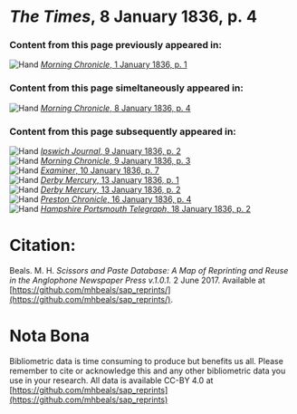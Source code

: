 # *The Times*, 8 January 1836, p. 4  
  
### Content from this page previously appeared in:  
![Hand](http://scissorsandpaste.net/wp-content/uploads/2017/06/smallhandpointer.png) [*Morning Chronicle*, 1 January 1836, p. 1](https://mhbeals.github.io/sap_html/Morning-Chronicle/Morning-Chronicle-1-January-1836-p-1)  
  
### Content from this page simeltaneously appeared in:  
![Hand](http://scissorsandpaste.net/wp-content/uploads/2017/06/smallhandpointer.png) [*Morning Chronicle*, 8 January 1836, p. 4](https://mhbeals.github.io/sap_html/Morning-Chronicle/Morning-Chronicle-8-January-1836-p-4)  
  
### Content from this page subsequently appeared in:  
![Hand](http://scissorsandpaste.net/wp-content/uploads/2017/06/smallhandpointer.png) [*Ipswich Journal*, 9 January 1836, p. 2](https://mhbeals.github.io/sap_html/Ipswich-Journal/Ipswich-Journal-9-January-1836-p-2)  
![Hand](http://scissorsandpaste.net/wp-content/uploads/2017/06/smallhandpointer.png) [*Morning Chronicle*, 9 January 1836, p. 3](https://mhbeals.github.io/sap_html/Morning-Chronicle/Morning-Chronicle-9-January-1836-p-3)  
![Hand](http://scissorsandpaste.net/wp-content/uploads/2017/06/smallhandpointer.png) [*Examiner*, 10 January 1836, p. 7](https://mhbeals.github.io/sap_html/Examiner/Examiner-10-January-1836-p-7)  
![Hand](http://scissorsandpaste.net/wp-content/uploads/2017/06/smallhandpointer.png) [*Derby Mercury*, 13 January 1836, p. 1](https://mhbeals.github.io/sap_html/Derby-Mercury/Derby-Mercury-13-January-1836-p-1)  
![Hand](http://scissorsandpaste.net/wp-content/uploads/2017/06/smallhandpointer.png) [*Derby Mercury*, 13 January 1836, p. 2](https://mhbeals.github.io/sap_html/Derby-Mercury/Derby-Mercury-13-January-1836-p-2)  
![Hand](http://scissorsandpaste.net/wp-content/uploads/2017/06/smallhandpointer.png) [*Preston Chronicle*, 16 January 1836, p. 4](https://mhbeals.github.io/sap_html/Preston-Chronicle/Preston-Chronicle-16-January-1836-p-4)  
![Hand](http://scissorsandpaste.net/wp-content/uploads/2017/06/smallhandpointer.png) [*Hampshire Portsmouth Telegraph*, 18 January 1836, p. 2](https://mhbeals.github.io/sap_html/Hampshire-Portsmouth-Telegraph/Hampshire-Portsmouth-Telegraph-18-January-1836-p-2)  


# Citation: 

Beals. M. H. *Scissors and Paste Database: A Map of Reprinting and Reuse in the Anglophone Newspaper Press v.1.0.1.* 2 June 2017. Available at [https://github.com/mhbeals/sap_reprints/](https://github.com/mhbeals/sap_reprints/). 

# Nota Bona

Bibliometric data is time consuming to produce but benefits us all. Please remember to cite or acknowledge this and any other bibliometric data you use in your research. All data is available CC-BY 4.0 at [https://github.com/mhbeals/sap_reprints](https://github.com/mhbeals/sap_reprints)